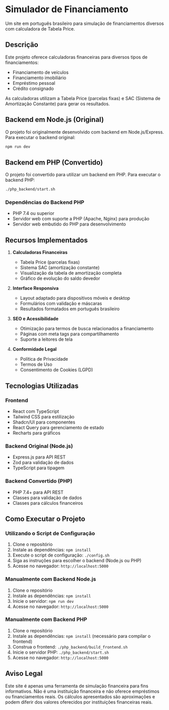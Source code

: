 # Simulador de Financiamento

Um site em português brasileiro para simulação de financiamentos diversos com calculadora de Tabela Price.

## Descrição

Este projeto oferece calculadoras financeiras para diversos tipos de financiamentos:
- Financiamento de veículos
- Financiamento imobiliário
- Empréstimo pessoal
- Crédito consignado

As calculadoras utilizam a Tabela Price (parcelas fixas) e SAC (Sistema de Amortização Constante) para gerar os resultados.

## Backend em Node.js (Original)

O projeto foi originalmente desenvolvido com backend em Node.js/Express. Para executar o backend original:

```bash
npm run dev
```

## Backend em PHP (Convertido)

O projeto foi convertido para utilizar um backend em PHP. Para executar o backend PHP:

```bash
./php_backend/start.sh
```

### Dependências do Backend PHP
- PHP 7.4 ou superior
- Servidor web com suporte a PHP (Apache, Nginx) para produção
- Servidor web embutido do PHP para desenvolvimento

## Recursos Implementados

1. **Calculadoras Financeiras**
   - Tabela Price (parcelas fixas)
   - Sistema SAC (amortização constante)
   - Visualização da tabela de amortização completa
   - Gráfico de evolução do saldo devedor

2. **Interface Responsiva**
   - Layout adaptado para dispositivos móveis e desktop
   - Formulários com validação e máscaras
   - Resultados formatados em português brasileiro

3. **SEO e Acessibilidade**
   - Otimização para termos de busca relacionados a financiamento
   - Páginas com meta tags para compartilhamento
   - Suporte a leitores de tela

4. **Conformidade Legal**
   - Política de Privacidade
   - Termos de Uso
   - Consentimento de Cookies (LGPD)

## Tecnologias Utilizadas

### Frontend
- React com TypeScript
- Tailwind CSS para estilização
- Shadcn/UI para componentes
- React Query para gerenciamento de estado
- Recharts para gráficos

### Backend Original (Node.js)
- Express.js para API REST
- Zod para validação de dados
- TypeScript para tipagem

### Backend Convertido (PHP)
- PHP 7.4+ para API REST
- Classes para validação de dados
- Classes para cálculos financeiros

## Como Executar o Projeto

### Utilizando o Script de Configuração
1. Clone o repositório
2. Instale as dependências: `npm install`
3. Execute o script de configuração: `./config.sh`
4. Siga as instruções para escolher o backend (Node.js ou PHP)
5. Acesse no navegador: `http://localhost:5000`

### Manualmente com Backend Node.js
1. Clone o repositório
2. Instale as dependências: `npm install`
3. Inicie o servidor: `npm run dev`
4. Acesse no navegador: `http://localhost:5000`

### Manualmente com Backend PHP
1. Clone o repositório
2. Instale as dependências: `npm install` (necessário para compilar o frontend)
3. Construa o frontend: `./php_backend/build_frontend.sh`
4. Inicie o servidor PHP: `./php_backend/start.sh`
5. Acesse no navegador: `http://localhost:5000`

## Aviso Legal

Este site é apenas uma ferramenta de simulação financeira para fins informativos. Não é uma instituição financeira e não oferece empréstimos ou financiamentos reais. Os cálculos apresentados são aproximações e podem diferir dos valores oferecidos por instituições financeiras reais.